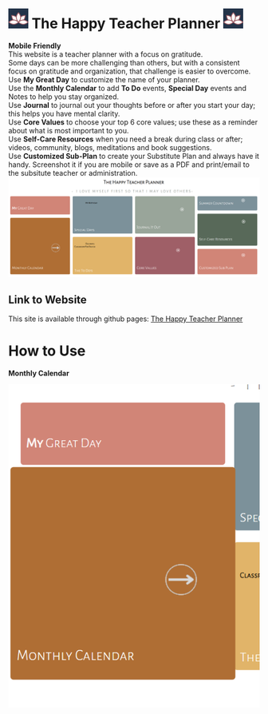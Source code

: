 # ![a lotus flower](./images/Lotus.png) The Happy Teacher Planner ![a lotus flower](./images/Lotus.png)
**Mobile Friendly**<br>
This website is a teacher planner with a focus on gratitude.<br>
Some days can be more challenging than others, but with a consistent focus on gratitude and organization, that challenge is easier to overcome. <br>
Use <strong>My Great Day</strong> to customize the name of your planner. <br>
Use the <strong>Monthly Calendar</strong> to add <strong>To Do</strong> events, <strong>Special Day</strong> events and Notes to help you stay organized. <br>
Use <strong>Journal</strong> to journal out your thoughts before or after you start your day; this helps you have mental clarity. <br>
Use <strong>Core Values</strong> to choose your top 6 core values; use these as a reminder about what is most important to you.<br>
Use <strong>Self-Care Resources</strong> when you need a break during class or after; videos, community, blogs, meditations and book suggestions.<br>
Use <strong>Customized Sub-Plan</strong> to create your Substitute Plan and always have it handy. Screenshot it if you are mobile or save as a PDF and print/email to the subsitute teacher or administration.<br>
![Website Screenshot](./images/TheHappyTeacherPlanner.png)

## Link to Website
This site is available through github pages: [The Happy Teacher Planner](https://colletteap.github.io/gratitude-planner/)

# How to Use

<strong>Monthly Calendar</strong> <br>

![Monthly Calendar](./images/MonthlyCalendarButton.png)

